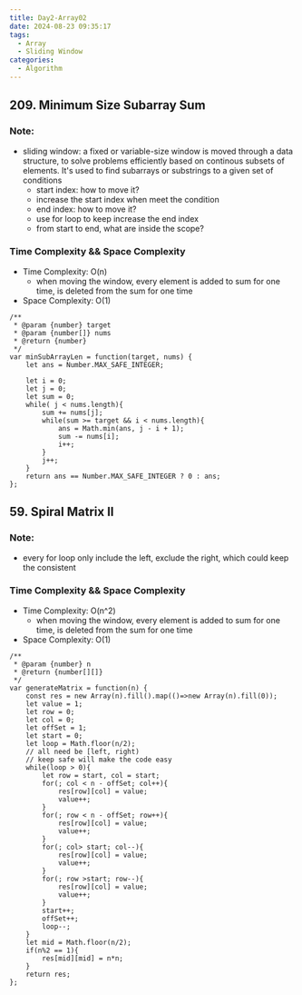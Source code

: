 ```yaml
---
title: Day2-Array02
date: 2024-08-23 09:35:17
tags:
  - Array
  - Sliding Window
categories:
  - Algorithm
---
```


## 209. Minimum Size Subarray Sum

### Note: 
- sliding window: a fixed or variable-size window is moved through a data structure, to solve problems efficiently based on continous subsets of elements. It's used to find subarrays or substrings to a given set of conditions
    - start index: how to move it?
    - increase the start index when meet the condition
    - end index: how to move it?
    - use for loop to keep increase the end index
    - from start to end, what are inside the scope?

### Time Complexity && Space Complexity

- Time Complexity: O(n)
  - when moving the window, every element is added to sum for one time, is deleted from the sum for one time
- Space Complexity: O(1)

```
/**
 * @param {number} target
 * @param {number[]} nums
 * @return {number}
 */
var minSubArrayLen = function(target, nums) {
    let ans = Number.MAX_SAFE_INTEGER;

    let i = 0;
    let j = 0;
    let sum = 0;
    while( j < nums.length){
        sum += nums[j];
        while(sum >= target && i < nums.length){
            ans = Math.min(ans, j - i + 1);
            sum -= nums[i];
            i++;
        }
        j++;
    }
    return ans == Number.MAX_SAFE_INTEGER ? 0 : ans;
};
```

## 59. Spiral Matrix II

### Note: 
- every for loop only include the left, exclude the right, which could keep the consistent

### Time Complexity && Space Complexity

- Time Complexity: O(n^2)
  - when moving the window, every element is added to sum for one time, is deleted from the sum for one time
- Space Complexity: O(1)

```
/**
 * @param {number} n
 * @return {number[][]}
 */
var generateMatrix = function(n) {
    const res = new Array(n).fill().map(()=>new Array(n).fill(0));
    let value = 1;
    let row = 0;
    let col = 0;
    let offSet = 1;
    let start = 0;
    let loop = Math.floor(n/2);
    // all need be [left, right)
    // keep safe will make the code easy
    while(loop > 0){
        let row = start, col = start;
        for(; col < n - offSet; col++){
            res[row][col] = value;
            value++;
        }
        for(; row < n - offSet; row++){
            res[row][col] = value;
            value++;
        }
        for(; col> start; col--){
            res[row][col] = value;
            value++;
        }
        for(; row >start; row--){
            res[row][col] = value;
            value++;
        }
        start++;
        offSet++;
        loop--;
    }
    let mid = Math.floor(n/2);
    if(n%2 == 1){
        res[mid][mid] = n*n;
    }
    return res;
};
```
